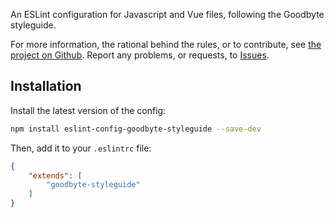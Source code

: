 
An ESLint configuration for Javascript and Vue files, following the Goodbyte styleguide.

For more information, the rational behind the rules, or to contribute, see
[the project on Github](https://github.com/GoodbyteCo/Styleguide). Report any problems,
or requests, to [Issues](https://github.com/GoodbyteCo/Styleguide/issues).

## Installation

Install the latest version of the config: 

```bash
npm install eslint-config-goodbyte-styleguide --save-dev
```

Then, add it to your `.eslintrc` file:

```json
{
    "extends": [
        "goodbyte-styleguide"
    ]
}
```